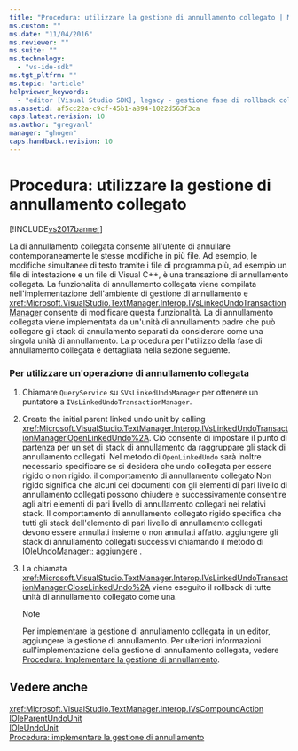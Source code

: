 ```yaml
---
title: "Procedura: utilizzare la gestione di annullamento collegato | Microsoft Docs"
ms.custom: ""
ms.date: "11/04/2016"
ms.reviewer: ""
ms.suite: ""
ms.technology: 
  - "vs-ide-sdk"
ms.tgt_pltfrm: ""
ms.topic: "article"
helpviewer_keywords: 
  - "editor [Visual Studio SDK], legacy - gestione fase di rollback collegata"
ms.assetid: af5cc22a-c9cf-45b1-a894-1022d563f3ca
caps.latest.revision: 10
ms.author: "gregvanl"
manager: "ghogen"
caps.handback.revision: 10
---
```

# Procedura: utilizzare la gestione di annullamento collegato
[!INCLUDE[vs2017banner](../code-quality/includes/vs2017banner.md)]

La di annullamento collegata consente all'utente di annullare contemporaneamente le stesse modifiche in più file.  Ad esempio, le modifiche simultanee di testo tramite i file di programma più, ad esempio un file di intestazione e un file di Visual C\+\+, è una transazione di annullamento collegata.  La funzionalità di annullamento collegata viene compilata nell'implementazione dell'ambiente di gestione di annullamento e <xref:Microsoft.VisualStudio.TextManager.Interop.IVsLinkedUndoTransactionManager> consente di modificare questa funzionalità.  La di annullamento collegata viene implementata da un'unità di annullamento padre che può collegare gli stack di annullamento separati da considerare come una singola unità di annullamento.  La procedura per l'utilizzo della fase di annullamento collegata è dettagliata nella sezione seguente.  
  
### Per utilizzare un'operazione di annullamento collegata  
  
1.  Chiamare `QueryService` su `SVsLinkedUndoManager` per ottenere un puntatore a `IVsLinkedUndoTransactionManager`.  
  
2.  Create the initial parent linked undo unit by calling <xref:Microsoft.VisualStudio.TextManager.Interop.IVsLinkedUndoTransactionManager.OpenLinkedUndo%2A>.  Ciò consente di impostare il punto di partenza per un set di stack di annullamento da raggruppare gli stack di annullamento collegati.  Nel metodo di `OpenLinkedUndo` sarà inoltre necessario specificare se si desidera che undo collegata per essere rigido o non rigido.  il comportamento di annullamento collegato Non rigido significa che alcuni dei documenti con gli elementi di pari livello di annullamento collegati possono chiudere e successivamente consentire agli altri elementi di pari livello di annullamento collegati nei relativi stack.  Il comportamento di annullamento collegato rigido specifica che tutti gli stack dell'elemento di pari livello di annullamento collegati devono essere annullati insieme o non annullati affatto.  aggiungere gli stack di annullamento collegati successivi chiamando il metodo di [IOleUndoManager:: aggiungere](http://msdn.microsoft.com/library/windows/desktop/ms680135) .  
  
3.  La chiamata <xref:Microsoft.VisualStudio.TextManager.Interop.IVsLinkedUndoTransactionManager.CloseLinkedUndo%2A> viene eseguito il rollback di tutte unità di annullamento collegato come una.  
  
    > [!NOTE]
    >  Per implementare la gestione di annullamento collegata in un editor, aggiungere la gestione di annullamento.  Per ulteriori informazioni sull'implementazione della gestione di annullamento collegata, vedere [Procedura: Implementare la gestione di annullamento](../extensibility/how-to-implement-undo-management.md).  
  
## Vedere anche  
 <xref:Microsoft.VisualStudio.TextManager.Interop.IVsCompoundAction>   
 [IOleParentUndoUnit](http://msdn.microsoft.com/library/windows/desktop/ms682151)   
 [IOleUndoUnit](http://msdn.microsoft.com/library/windows/desktop/ms678476)   
 [Procedura: implementare la gestione di annullamento](../extensibility/how-to-implement-undo-management.md)